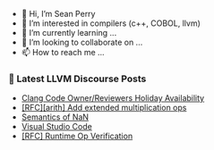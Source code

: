 - 👋 Hi, I’m Sean Perry
- 👀 I’m interested in compilers (c++, COBOL, llvm)
- 🌱 I’m currently learning ...
- 💞️ I’m looking to collaborate on ...
- 📫 How to reach me ...

<!---
s66perry/s66perry is a ✨ special ✨ repository because its `README.md` (this file) appears on your GitHub profile.
You can click the Preview link to take a look at your changes.
--->
### 📕 Latest LLVM Discourse Posts

<!-- DISCOURSE-LLVM:START -->
- [Clang Code Owner/Reviewers Holiday Availability](https://discourse.llvm.org/t/clang-code-owner-reviewers-holiday-availability/66854#post_4)
- [[RFC][arith] Add extended multiplication ops](https://discourse.llvm.org/t/rfc-arith-add-extended-multiplication-ops/66869#post_1)
- [Semantics of NaN](https://discourse.llvm.org/t/semantics-of-nan/66729?page=2#post_33)
- [Visual Studio Code](https://discourse.llvm.org/t/visual-studio-code/66829#post_4)
- [[RFC] Runtime Op Verification](https://discourse.llvm.org/t/rfc-runtime-op-verification/66776#post_13)
<!-- DISCOURSE-LLVM:END -->
